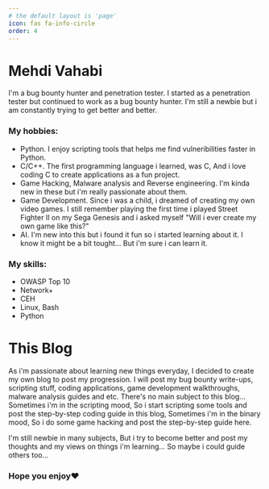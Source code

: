 ```yaml
---
# the default layout is 'page'
icon: fas fa-info-circle
order: 4
---
```

# Mehdi Vahabi
I'm a bug bounty hunter and penetration tester. I started as a penetration tester but continued to work as a bug bounty hunter. I'm still a newbie but i am constantly trying to get better and better.
### My hobbies:
- Python. I enjoy scripting tools that helps me find vulneribilities faster in Python.
- C/C++. The first programming language i learned, was C, And i love coding C to create applications as a fun project.
- Game Hacking, Malware analysis and Reverse engineering. I'm kinda new in these but i'm really passionate about them.
- Game Development. Since i was a child, i dreamed of creating my own video games. I still remember playing the first time i played Street Fighter II on my Sega Genesis and i asked myself "Will i ever create my own game like this?"
- AI. I'm new into this but i found it fun so i started learning about it. I know it might be a bit tought... But i'm sure i can learn it.
### My skills:
- OWASP Top 10
- Network+
- CEH
- Linux, Bash
- Python

# This Blog
As i'm passionate about learning new things everyday, I decided to create my own blog to post my progression. 
I will post my bug bounty write-ups, scripting stuff, coding applications, game development walkthroughs, malware analysis guides and etc.
There's no main subject to this blog... Sometimes i'm in the scripting mood, So i start scripting some tools and post the step-by-step coding guide in this blog,
Sometimes i'm in the binary mood, So i do some game hacking and post the step-by-step guide here.

I'm still newbie in many subjects, But i try to become better and post my thoughts and my views on things i'm learning... So maybe i could guide others too...

### Hope you enjoy❤️
